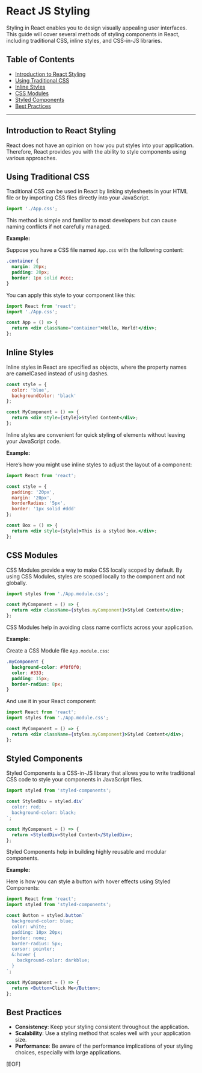 # React JS Styling

Styling in React enables you to design visually appealing user interfaces. This guide will cover several methods of styling components in React, including traditional CSS, inline styles, and CSS-in-JS libraries.

## Table of Contents

- [Introduction to React Styling](#introduction-to-react-styling)
- [Using Traditional CSS](#using-traditional-css)
- [Inline Styles](#inline-styles)
- [CSS Modules](#css-modules)
- [Styled Components](#styled-components)
- [Best Practices](#best-practices)

---

## Introduction to React Styling

React does not have an opinion on how you put styles into your application. Therefore, React provides you with the ability to style components using various approaches.

## Using Traditional CSS

Traditional CSS can be used in React by linking stylesheets in your HTML file or by importing CSS files directly into your JavaScript.

```jsx
import './App.css';
```

This method is simple and familiar to most developers but can cause naming conflicts if not carefully managed.

**Example:**

Suppose you have a CSS file named `App.css` with the following content:

```css
.container {
  margin: 20px;
  padding: 20px;
  border: 1px solid #ccc;
}
```

You can apply this style to your component like this:

```jsx
import React from 'react';
import './App.css';

const App = () => {
  return <div className="container">Hello, World!</div>;
};
```

## Inline Styles

Inline styles in React are specified as objects, where the property names are camelCased instead of using dashes.

```jsx
const style = {
  color: 'blue',
  backgroundColor: 'black'
};

const MyComponent = () => {
  return <div style={style}>Styled Content</div>;
};
```

Inline styles are convenient for quick styling of elements without leaving your JavaScript code.

**Example:**

Here’s how you might use inline styles to adjust the layout of a component:

```jsx
import React from 'react';

const style = {
  padding: '20px',
  margin: '20px',
  borderRadius: '5px',
  border: '1px solid #ddd'
};

const Box = () => {
  return <div style={style}>This is a styled box.</div>;
};
```

## CSS Modules

CSS Modules provide a way to make CSS locally scoped by default. By using CSS Modules, styles are scoped locally to the component and not globally.

```jsx
import styles from './App.module.css';

const MyComponent = () => {
  return <div className={styles.myComponent}>Styled Content</div>;
};
```

CSS Modules help in avoiding class name conflicts across your application.

**Example:**

Create a CSS Module file `App.module.css`:

```css
.myComponent {
  background-color: #f0f0f0;
  color: #333;
  padding: 15px;
  border-radius: 8px;
}
```

And use it in your React component:

```jsx
import React from 'react';
import styles from './App.module.css';

const MyComponent = () => {
  return <div className={styles.myComponent}>Styled Content</div>;
};
```

## Styled Components

Styled Components is a CSS-in-JS library that allows you to write traditional CSS code to style your components in JavaScript files.

```jsx
import styled from 'styled-components';

const StyledDiv = styled.div`
  color: red;
  background-color: black;
`;

const MyComponent = () => {
  return <StyledDiv>Styled Content</StyledDiv>;
};
```

Styled Components help in building highly reusable and modular components.

**Example:**

Here is how you can style a button with hover effects using Styled Components:

```jsx
import React from 'react';
import styled from 'styled-components';

const Button = styled.button`
  background-color: blue;
  color: white;
  padding: 10px 20px;
  border: none;
  border-radius: 5px;
  cursor: pointer;
  &:hover {
    background-color: darkblue;
  }
`;

const MyComponent = () => {
  return <Button>Click Me</Button>;
};
```

## Best Practices

- **Consistency**: Keep your styling consistent throughout the application.
- **Scalability**: Use a styling method that scales well with your application size.
- **Performance**: Be aware of the performance implications of your styling choices, especially with large applications.

[EOF]
```